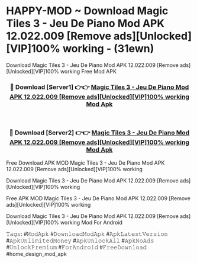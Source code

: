 # HAPPY-MOD ~ Download Magic Tiles 3 - Jeu De Piano Mod APK 12.022.009 [Remove ads][Unlocked][VIP]100% working - (31ewn)
Download Magic Tiles 3 - Jeu De Piano Mod APK 12.022.009 [Remove ads][Unlocked][VIP]100% working Free Mod APK

<div align="center">
<h3>🔴 Download [Server1] 👉👉 <a href="https://apk-comot.site?title=Magic_Tiles_3_-_Jeu_De_Piano_Mod_APK_12.022.009_[Remove_ads][Unlocked][VIP]100%_working">Magic Tiles 3 - Jeu De Piano Mod APK 12.022.009 [Remove ads][Unlocked][VIP]100% working Mod Apk</a></h3><br>

<h3>🔴 Download [Server2] 👉👉 <a href="https://apk-comot.site?title=Magic_Tiles_3_-_Jeu_De_Piano_Mod_APK_12.022.009_[Remove_ads][Unlocked][VIP]100%_working">Magic Tiles 3 - Jeu De Piano Mod APK 12.022.009 [Remove ads][Unlocked][VIP]100% working Mod Apk</a></h3>
</div>


Free Download APK MOD Magic Tiles 3 - Jeu De Piano Mod APK 12.022.009 [Remove ads][Unlocked][VIP]100% working

Download Magic Tiles 3 - Jeu De Piano Mod APK 12.022.009 [Remove ads][Unlocked][VIP]100% working 

Free APK MOD Magic Tiles 3 - Jeu De Piano Mod APK 12.022.009 [Remove ads][Unlocked][VIP]100% working 

Download Magic Tiles 3 - Jeu De Piano Mod APK 12.022.009 [Remove ads][Unlocked][VIP]100% working Mod For Android

𝚃𝚊𝚐𝚜: #𝙼𝚘𝚍𝙰𝚙𝚔 #𝙳𝚘𝚠𝚗𝚕𝚘𝚊𝚍𝙼𝚘𝚍𝙰𝚙𝚔 #𝙰𝚙𝚔𝙻𝚊𝚝𝚎𝚜𝚝𝚅𝚎𝚛𝚜𝚒𝚘𝚗 #𝙰𝚙𝚔𝚄𝚗𝚕𝚒𝚖𝚒𝚝𝚎𝚍𝙼𝚘𝚗𝚎𝚢 #𝙰𝚙𝚔𝚄𝚗𝚕𝚘𝚌𝚔𝙰𝚕𝚕 #𝙰𝚙𝚔𝙽𝚘𝙰𝚍𝚜 #𝚄𝚗𝚕𝚘𝚌𝚔𝙿𝚛𝚎𝚖𝚒𝚞𝚖 #𝙵𝚘𝚛𝙰𝚗𝚍𝚛𝚘𝚒𝚍 #𝙵𝚛𝚎𝚎𝙳𝚘𝚠𝚗𝚕𝚘𝚊𝚍 #home_design_mod_apk